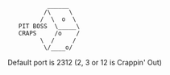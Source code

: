   
               ______
              /\     \
             /  \  o  \
       PIT BOSS  \_____\
       CRAPS     /o    /
             \  /     /
              \/____o/
  

Default port is 2312 (2, 3 or 12 is Crappin' Out)



